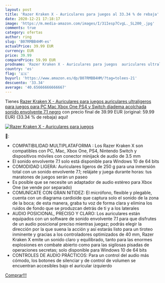 ```yaml
---
layout: post
title: 'Razer Kraken X - Auriculares para juegos al 33.34 % de rebaja'
date: 2020-12-21 17:18:17
image: 'https://m.media-amazon.com/images/I/31Iesp7CvgL._SL200_.jpg'
comments: true
category: ofertas
author: ring
slug: 'B07RMBB4HM-es'
actualPrice: 39.99 EUR
currency: EUR
price: 39.99
comparePrice: 59.99 EUR
prodname: 'Razer Kraken X - Auriculares para juegos  auriculares ultraligeros para juegos para PC  Mac  Xbox One  PS4 y Switch  diadema acolchada  sonido envolvente 7.1  negro'
country: 'es'
flag: '🇪🇸'
buyurl: 'https://www.amazon.es/dp/B07RMBB4HM/?tag=tolees-21'
descuento: '33.34'
average: '40.65666666666667'
---
```


Tienes [Razer Kraken X - Auriculares para juegos  auriculares ultraligeros para juegos para PC  Mac  Xbox One  PS4 y Switch  diadema acolchada  sonido envolvente 7.1  negro](https://www.amazon.es/dp/B07RMBB4HM/?tag=tolees-21) con precio final de  39.99 EUR (original: 59.99 EUR) (33.34 %  de rebaja) aqui!

[![Razer Kraken X - Auriculares para juegos](https://m.media-amazon.com/images/I/31Iesp7CvgL._SL200_.jpg)](https://www.amazon.es/dp/B07RMBB4HM/?tag=tolees-21)

🔎:

- COMPATIBILIDAD MULTIPLATAFORMA : Los Razer Kraken X son compatibles con PC, Mac, Xbox One, PS4, Nintendo Switch y dispositivos móviles con conector minijack de audio de 3.5 mm
- El sonido envolvente 7.1 solo está disponible para Windows 10 de 64 bits
- COMODIDAD LIGERA: Auriculares ligeros de 250 g para una inmersión total con un sonido envolvente 7.1; relájate y juega durante horas: tus maratones de juegos serán un paseo
- Es posible que se necesite un adaptador de audio estéreo para Xbox One (se vende por separado)
- COMUNÍCATE CON GRAN NITIDEZ: El micrófono, flexible y plegable, cuenta con un diagrama cardioide que captura solo el sonido de la zona de la boca; de esta manera, graba tu voz de forma clara y elimina los ruidos de fondo que se produzcan detrás de ti y a los laterales
- AUDIO POSICIONAL, PRECISO Y CLARO: Los auriculares están equipados con un software de sonido envolvente 7.1 para que disfrutes de un audio posicional preciso mientras juegaz; podrás elegir la dirección por la que suena la acción y así estarás listo para un tiroteo inminente y gracias a los controladores optimizados de 40 mm, Razer Kraken X emite un sonido claro y equilibrado, tanto para las enormes explosiones en combate abierto como para las sigilosas pisadas de operaciones secretas; solo disponible para Windows 10 de 64 bits
- CONTROLES DE AUDIO PRÁCTICOS: Para un control del audio más cómodo, los botones de silenciar y de control de volumen se encuentran accesibles bajo el auricular izquierdo

[Comprar!!!](https://www.amazon.es/dp/B07RMBB4HM/?tag=tolees-21)
